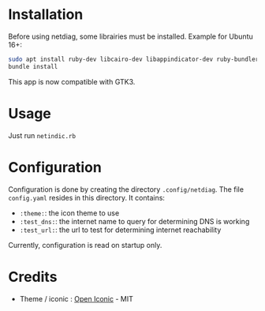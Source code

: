# Installation

Before using netdiag, some librairies must be installed. Example for Ubuntu 16+:

```bash
sudo apt install ruby-dev libcairo-dev libappindicator-dev ruby-bundler ruby-gtk3 gir1.2-webkit2-4.0
bundle install
```

This app is now compatible with GTK3.

# Usage

Just run `netindic.rb`

# Configuration

Configuration is done by creating the directory `.config/netdiag`. The file `config.yaml` resides in this directory. It contains:
* `:theme:`: the icon theme to use
* `:test_dns:`: the internet name to query for determining DNS is working
* `:test_url:`: the url to test for determining internet reachability

Currently, configuration is read on startup only.

# Credits
* Theme / iconic : [Open Iconic](https://github.com/iconic/open-iconic) - MIT 
